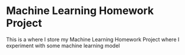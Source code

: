 # Machine Learning Homework Project
 This is a where I store my Machine Learning Homework Project where I experiment with some machine learning model
